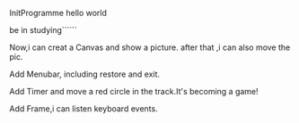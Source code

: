 InitProgramme  hello world

be in studying``````

Now,i can creat a Canvas and show a picture.
after that ,i can also move the pic.

Add Menubar, including restore and exit.

Add Timer and move a red circle in the track.It's becoming a game!

Add Frame,i can listen keyboard events.